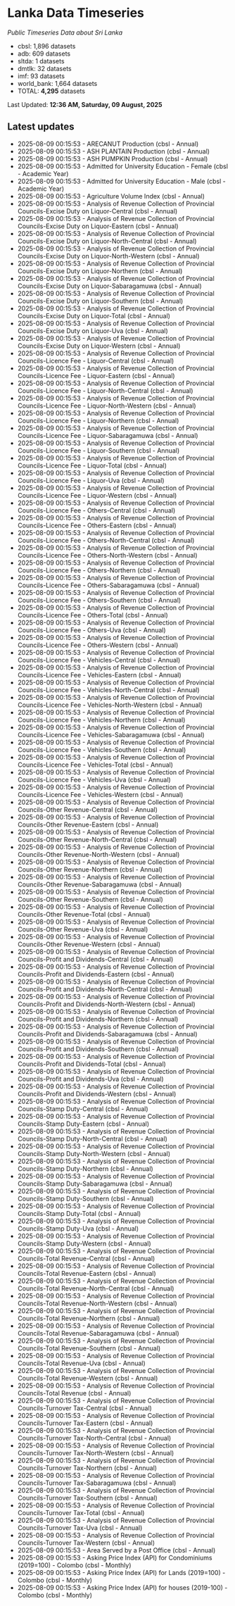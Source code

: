 # Lanka Data Timeseries
*Public Timeseries Data about Sri Lanka*

* cbsl: 1,896 datasets
* adb: 609 datasets
* sltda: 1 datasets
* dmtlk: 32 datasets
* imf: 93 datasets
* world_bank: 1,664 datasets
* TOTAL: **4,295** datasets

Last Updated: **12:36 AM, Saturday, 09 August, 2025**

## Latest updates

* 2025-08-09 00:15:53 - ARECANUT Production (cbsl - Annual)
* 2025-08-09 00:15:53 - ASH PLANTAIN Production (cbsl - Annual)
* 2025-08-09 00:15:53 - ASH PUMPKIN Production (cbsl - Annual)
* 2025-08-09 00:15:53 - Admitted for University Education - Female (cbsl - Academic Year)
* 2025-08-09 00:15:53 - Admitted for University Education - Male (cbsl - Academic Year)
* 2025-08-09 00:15:53 - Agriculture Volume Index (cbsl - Annual)
* 2025-08-09 00:15:53 - Analysis of Revenue Collection of Provincial Councils-Excise Duty on Liquor-Central (cbsl - Annual)
* 2025-08-09 00:15:53 - Analysis of Revenue Collection of Provincial Councils-Excise Duty on Liquor-Eastern (cbsl - Annual)
* 2025-08-09 00:15:53 - Analysis of Revenue Collection of Provincial Councils-Excise Duty on Liquor-North-Central (cbsl - Annual)
* 2025-08-09 00:15:53 - Analysis of Revenue Collection of Provincial Councils-Excise Duty on Liquor-North-Western (cbsl - Annual)
* 2025-08-09 00:15:53 - Analysis of Revenue Collection of Provincial Councils-Excise Duty on Liquor-Northern (cbsl - Annual)
* 2025-08-09 00:15:53 - Analysis of Revenue Collection of Provincial Councils-Excise Duty on Liquor-Sabaragamuwa (cbsl - Annual)
* 2025-08-09 00:15:53 - Analysis of Revenue Collection of Provincial Councils-Excise Duty on Liquor-Southern (cbsl - Annual)
* 2025-08-09 00:15:53 - Analysis of Revenue Collection of Provincial Councils-Excise Duty on Liquor-Total (cbsl - Annual)
* 2025-08-09 00:15:53 - Analysis of Revenue Collection of Provincial Councils-Excise Duty on Liquor-Uva (cbsl - Annual)
* 2025-08-09 00:15:53 - Analysis of Revenue Collection of Provincial Councils-Excise Duty on Liquor-Western (cbsl - Annual)
* 2025-08-09 00:15:53 - Analysis of Revenue Collection of Provincial Councils-Licence Fee - Liquor-Central (cbsl - Annual)
* 2025-08-09 00:15:53 - Analysis of Revenue Collection of Provincial Councils-Licence Fee - Liquor-Eastern (cbsl - Annual)
* 2025-08-09 00:15:53 - Analysis of Revenue Collection of Provincial Councils-Licence Fee - Liquor-North-Central (cbsl - Annual)
* 2025-08-09 00:15:53 - Analysis of Revenue Collection of Provincial Councils-Licence Fee - Liquor-North-Western (cbsl - Annual)
* 2025-08-09 00:15:53 - Analysis of Revenue Collection of Provincial Councils-Licence Fee - Liquor-Northern (cbsl - Annual)
* 2025-08-09 00:15:53 - Analysis of Revenue Collection of Provincial Councils-Licence Fee - Liquor-Sabaragamuwa (cbsl - Annual)
* 2025-08-09 00:15:53 - Analysis of Revenue Collection of Provincial Councils-Licence Fee - Liquor-Southern (cbsl - Annual)
* 2025-08-09 00:15:53 - Analysis of Revenue Collection of Provincial Councils-Licence Fee - Liquor-Total (cbsl - Annual)
* 2025-08-09 00:15:53 - Analysis of Revenue Collection of Provincial Councils-Licence Fee - Liquor-Uva (cbsl - Annual)
* 2025-08-09 00:15:53 - Analysis of Revenue Collection of Provincial Councils-Licence Fee - Liquor-Western (cbsl - Annual)
* 2025-08-09 00:15:53 - Analysis of Revenue Collection of Provincial Councils-Licence Fee - Others-Central (cbsl - Annual)
* 2025-08-09 00:15:53 - Analysis of Revenue Collection of Provincial Councils-Licence Fee - Others-Eastern (cbsl - Annual)
* 2025-08-09 00:15:53 - Analysis of Revenue Collection of Provincial Councils-Licence Fee - Others-North-Central (cbsl - Annual)
* 2025-08-09 00:15:53 - Analysis of Revenue Collection of Provincial Councils-Licence Fee - Others-North-Western (cbsl - Annual)
* 2025-08-09 00:15:53 - Analysis of Revenue Collection of Provincial Councils-Licence Fee - Others-Northern (cbsl - Annual)
* 2025-08-09 00:15:53 - Analysis of Revenue Collection of Provincial Councils-Licence Fee - Others-Sabaragamuwa (cbsl - Annual)
* 2025-08-09 00:15:53 - Analysis of Revenue Collection of Provincial Councils-Licence Fee - Others-Southern (cbsl - Annual)
* 2025-08-09 00:15:53 - Analysis of Revenue Collection of Provincial Councils-Licence Fee - Others-Total (cbsl - Annual)
* 2025-08-09 00:15:53 - Analysis of Revenue Collection of Provincial Councils-Licence Fee - Others-Uva (cbsl - Annual)
* 2025-08-09 00:15:53 - Analysis of Revenue Collection of Provincial Councils-Licence Fee - Others-Western (cbsl - Annual)
* 2025-08-09 00:15:53 - Analysis of Revenue Collection of Provincial Councils-Licence Fee - Vehicles-Central (cbsl - Annual)
* 2025-08-09 00:15:53 - Analysis of Revenue Collection of Provincial Councils-Licence Fee - Vehicles-Eastern (cbsl - Annual)
* 2025-08-09 00:15:53 - Analysis of Revenue Collection of Provincial Councils-Licence Fee - Vehicles-North-Central (cbsl - Annual)
* 2025-08-09 00:15:53 - Analysis of Revenue Collection of Provincial Councils-Licence Fee - Vehicles-North-Western (cbsl - Annual)
* 2025-08-09 00:15:53 - Analysis of Revenue Collection of Provincial Councils-Licence Fee - Vehicles-Northern (cbsl - Annual)
* 2025-08-09 00:15:53 - Analysis of Revenue Collection of Provincial Councils-Licence Fee - Vehicles-Sabaragamuwa (cbsl - Annual)
* 2025-08-09 00:15:53 - Analysis of Revenue Collection of Provincial Councils-Licence Fee - Vehicles-Southern (cbsl - Annual)
* 2025-08-09 00:15:53 - Analysis of Revenue Collection of Provincial Councils-Licence Fee - Vehicles-Total (cbsl - Annual)
* 2025-08-09 00:15:53 - Analysis of Revenue Collection of Provincial Councils-Licence Fee - Vehicles-Uva (cbsl - Annual)
* 2025-08-09 00:15:53 - Analysis of Revenue Collection of Provincial Councils-Licence Fee - Vehicles-Western (cbsl - Annual)
* 2025-08-09 00:15:53 - Analysis of Revenue Collection of Provincial Councils-Other Revenue-Central (cbsl - Annual)
* 2025-08-09 00:15:53 - Analysis of Revenue Collection of Provincial Councils-Other Revenue-Eastern (cbsl - Annual)
* 2025-08-09 00:15:53 - Analysis of Revenue Collection of Provincial Councils-Other Revenue-North-Central (cbsl - Annual)
* 2025-08-09 00:15:53 - Analysis of Revenue Collection of Provincial Councils-Other Revenue-North-Western (cbsl - Annual)
* 2025-08-09 00:15:53 - Analysis of Revenue Collection of Provincial Councils-Other Revenue-Northern (cbsl - Annual)
* 2025-08-09 00:15:53 - Analysis of Revenue Collection of Provincial Councils-Other Revenue-Sabaragamuwa (cbsl - Annual)
* 2025-08-09 00:15:53 - Analysis of Revenue Collection of Provincial Councils-Other Revenue-Southern (cbsl - Annual)
* 2025-08-09 00:15:53 - Analysis of Revenue Collection of Provincial Councils-Other Revenue-Total (cbsl - Annual)
* 2025-08-09 00:15:53 - Analysis of Revenue Collection of Provincial Councils-Other Revenue-Uva (cbsl - Annual)
* 2025-08-09 00:15:53 - Analysis of Revenue Collection of Provincial Councils-Other Revenue-Western (cbsl - Annual)
* 2025-08-09 00:15:53 - Analysis of Revenue Collection of Provincial Councils-Profit and Dividends-Central (cbsl - Annual)
* 2025-08-09 00:15:53 - Analysis of Revenue Collection of Provincial Councils-Profit and Dividends-Eastern (cbsl - Annual)
* 2025-08-09 00:15:53 - Analysis of Revenue Collection of Provincial Councils-Profit and Dividends-North-Central (cbsl - Annual)
* 2025-08-09 00:15:53 - Analysis of Revenue Collection of Provincial Councils-Profit and Dividends-North-Western (cbsl - Annual)
* 2025-08-09 00:15:53 - Analysis of Revenue Collection of Provincial Councils-Profit and Dividends-Northern (cbsl - Annual)
* 2025-08-09 00:15:53 - Analysis of Revenue Collection of Provincial Councils-Profit and Dividends-Sabaragamuwa (cbsl - Annual)
* 2025-08-09 00:15:53 - Analysis of Revenue Collection of Provincial Councils-Profit and Dividends-Southern (cbsl - Annual)
* 2025-08-09 00:15:53 - Analysis of Revenue Collection of Provincial Councils-Profit and Dividends-Total (cbsl - Annual)
* 2025-08-09 00:15:53 - Analysis of Revenue Collection of Provincial Councils-Profit and Dividends-Uva (cbsl - Annual)
* 2025-08-09 00:15:53 - Analysis of Revenue Collection of Provincial Councils-Profit and Dividends-Western (cbsl - Annual)
* 2025-08-09 00:15:53 - Analysis of Revenue Collection of Provincial Councils-Stamp Duty-Central (cbsl - Annual)
* 2025-08-09 00:15:53 - Analysis of Revenue Collection of Provincial Councils-Stamp Duty-Eastern (cbsl - Annual)
* 2025-08-09 00:15:53 - Analysis of Revenue Collection of Provincial Councils-Stamp Duty-North-Central (cbsl - Annual)
* 2025-08-09 00:15:53 - Analysis of Revenue Collection of Provincial Councils-Stamp Duty-North-Western (cbsl - Annual)
* 2025-08-09 00:15:53 - Analysis of Revenue Collection of Provincial Councils-Stamp Duty-Northern (cbsl - Annual)
* 2025-08-09 00:15:53 - Analysis of Revenue Collection of Provincial Councils-Stamp Duty-Sabaragamuwa (cbsl - Annual)
* 2025-08-09 00:15:53 - Analysis of Revenue Collection of Provincial Councils-Stamp Duty-Southern (cbsl - Annual)
* 2025-08-09 00:15:53 - Analysis of Revenue Collection of Provincial Councils-Stamp Duty-Total (cbsl - Annual)
* 2025-08-09 00:15:53 - Analysis of Revenue Collection of Provincial Councils-Stamp Duty-Uva (cbsl - Annual)
* 2025-08-09 00:15:53 - Analysis of Revenue Collection of Provincial Councils-Stamp Duty-Western (cbsl - Annual)
* 2025-08-09 00:15:53 - Analysis of Revenue Collection of Provincial Councils-Total Revenue-Central (cbsl - Annual)
* 2025-08-09 00:15:53 - Analysis of Revenue Collection of Provincial Councils-Total Revenue-Eastern (cbsl - Annual)
* 2025-08-09 00:15:53 - Analysis of Revenue Collection of Provincial Councils-Total Revenue-North-Central (cbsl - Annual)
* 2025-08-09 00:15:53 - Analysis of Revenue Collection of Provincial Councils-Total Revenue-North-Western (cbsl - Annual)
* 2025-08-09 00:15:53 - Analysis of Revenue Collection of Provincial Councils-Total Revenue-Northern (cbsl - Annual)
* 2025-08-09 00:15:53 - Analysis of Revenue Collection of Provincial Councils-Total Revenue-Sabaragamuwa (cbsl - Annual)
* 2025-08-09 00:15:53 - Analysis of Revenue Collection of Provincial Councils-Total Revenue-Southern (cbsl - Annual)
* 2025-08-09 00:15:53 - Analysis of Revenue Collection of Provincial Councils-Total Revenue-Uva (cbsl - Annual)
* 2025-08-09 00:15:53 - Analysis of Revenue Collection of Provincial Councils-Total Revenue-Western (cbsl - Annual)
* 2025-08-09 00:15:53 - Analysis of Revenue Collection of Provincial Councils-Total Revenue (cbsl - Annual)
* 2025-08-09 00:15:53 - Analysis of Revenue Collection of Provincial Councils-Turnover Tax-Central (cbsl - Annual)
* 2025-08-09 00:15:53 - Analysis of Revenue Collection of Provincial Councils-Turnover Tax-Eastern (cbsl - Annual)
* 2025-08-09 00:15:53 - Analysis of Revenue Collection of Provincial Councils-Turnover Tax-North-Central (cbsl - Annual)
* 2025-08-09 00:15:53 - Analysis of Revenue Collection of Provincial Councils-Turnover Tax-North-Western (cbsl - Annual)
* 2025-08-09 00:15:53 - Analysis of Revenue Collection of Provincial Councils-Turnover Tax-Northern (cbsl - Annual)
* 2025-08-09 00:15:53 - Analysis of Revenue Collection of Provincial Councils-Turnover Tax-Sabaragamuwa (cbsl - Annual)
* 2025-08-09 00:15:53 - Analysis of Revenue Collection of Provincial Councils-Turnover Tax-Southern (cbsl - Annual)
* 2025-08-09 00:15:53 - Analysis of Revenue Collection of Provincial Councils-Turnover Tax-Total (cbsl - Annual)
* 2025-08-09 00:15:53 - Analysis of Revenue Collection of Provincial Councils-Turnover Tax-Uva (cbsl - Annual)
* 2025-08-09 00:15:53 - Analysis of Revenue Collection of Provincial Councils-Turnover Tax-Western (cbsl - Annual)
* 2025-08-09 00:15:53 - Area Served by a Post Office (cbsl - Annual)
* 2025-08-09 00:15:53 - Asking Price Index (API) for Condominiums (2019=100) - Colombo (cbsl - Monthly)
* 2025-08-09 00:15:53 - Asking Price Index (API) for Lands (2019=100) - Colombo (cbsl - Monthly)
* 2025-08-09 00:15:53 - Asking Price Index (API) for houses (2019-100) - Colombo (cbsl - Monthly)